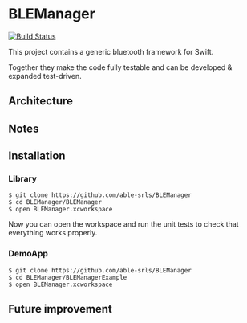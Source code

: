 # BLEManager

[![Build Status](https://travis-ci.org/able/BLEManager.svg?branch=master)](https://travis-ci.org/jable/BLEManager)

This project contains a generic bluetooth framework for Swift.

Together they make the code fully testable and can be developed & expanded test-driven.

## Architecture


## Notes


## Installation


### Library

```
$ git clone https://github.com/able-srls/BLEManager
$ cd BLEManager/BLEManager
$ open BLEManager.xcworkspace
```

Now you can open the workspace and run the unit tests to check that everything works properly.

### DemoApp

```
$ git clone https://github.com/able-srls/BLEManager
$ cd BLEManager/BLEManagerExample
$ open BLEManager.xcworkspace
```

## Future improvement
